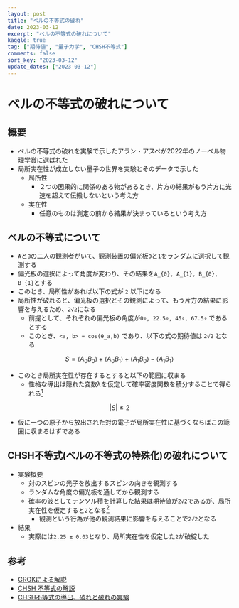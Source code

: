 ```yaml
---
layout: post
title: "ベルの不等式の破れ" 
date: 2023-03-12
excerpt: "ベルの不等式の破れについて"
kaggle: true
tag: ["期待値", "量子力学", "CHSH不等式"]
comments: false
sort_key: "2023-03-12"
update_dates: ["2023-03-12"]
---
```


# ベルの不等式の破れについて

## 概要
 - ベルの不等式の破れを実験で示したアラン・アスペが2022年のノーベル物理学賞に選ばれた
 - 局所実在性が成立しない量子の世界を実験とそのデータで示した
   - 局所性
     - ２つの因果的に関係のある物があるとき、片方の結果がもう片方に光速を超えて伝搬しないという考え方
   - 実在性
     - 任意のものは測定の前から結果が決まっているという考え方

## ベルの不等式について
 - `A`と`B`の二人の観測者がいて、観測装置の偏光板`0`と`1`をランダムに選択して観測する
 - 偏光板の選択によって角度が変わり、その結果を`A_{0}, A_{1}, B_{0}, B_{1}`とする
 - このとき、局所性があれば以下の式が `2` 以下になる
 - 局所性が破れると、偏光板の選択とその観測によって、もう片方の結果に影響を与えるため、`2√2`になる
   - 前提として、それぞれの偏光板の角度が`0∘, 22.5∘, 45∘, 67.5∘` であるとする
   - このとき、`<a, b> = cos(θ_a,b)` であり、以下の式の期待値は `2√2` となる

$$
S=\langle A_{0}B_{0} \rangle +\langle A_{0}B_{1} \rangle +\langle A_{1}B_{0} \rangle - \langle A_{1}B_{1}\rangle
$$

 - このとき局所実在性が存在するとすると以下の範囲に収まる
   - 性格な導出は隠れた変数λを仮定して確率密度関数を積分することで得られる[<sup>1</sup>](#ref1)

$$
|S|\leq 2
$$

 - 仮に一つの原子から放出された対の電子が局所実在性に基づくならばこの範囲に収まるはずである

##  CHSH不等式(ベルの不等式の特殊化)の破れについて
 - 実験概要
   - 対のスピンの光子を放出するスピンの向きを観測する
   - ランダムな角度の偏光板を通してから観測する
   - 確率の波としてテンソル積を計算した結果は期待値が`2√2`であるが、局所実在性を仮定すると`2`となる[<sup>2</sup>](#ref2)
     - 観測という行為が他の観測結果に影響を与えることで`2√2`となる
 - 結果
   - 実際には`2.25 ± 0.03`となり、局所実在性を仮定した`2`が破綻した

## 参考
 - [GROKによる解説](https://grok.com/share/bGVnYWN5_e60fefee-cf51-4f9f-a3e2-a76e4caacb67)
 - <a id="ref1" href="https://ja.m.wikipedia.org/wiki/%E3%83%99%E3%83%AB%E3%81%AE%E4%B8%8D%E7%AD%89%E5%BC%8F">CHSH 不等式の解説</a>
 - <a id="ref2" href="https://zenn.dev/msrn_yossy/articles/0b234ac515c669">CHSH不等式の導出、破れと破れの実験</a>
